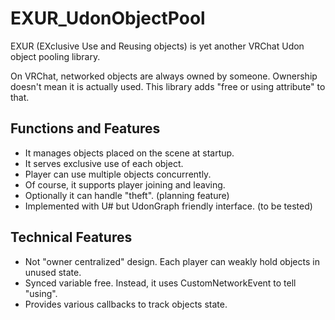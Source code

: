 # EXUR_UdonObjectPool
EXUR (EXclusive Use and Reusing objects) is yet another VRChat Udon object pooling library.

On VRChat, networked objects are always owned by someone. Ownership doesn't mean it is actually used. This library adds "free or using attribute" to that.

## Functions and Features
* It manages objects placed on the scene at startup.
* It serves exclusive use of each object.
* Player can use multiple objects concurrently.
* Of course, it supports player joining and leaving.
* Optionally it can handle "theft". (planning feature)
* Implemented with U# but UdonGraph friendly interface. (to be tested)

## Technical Features
* Not "owner centralized" design. Each player can weakly hold objects in unused state.
* Synced variable free. Instead, it uses CustomNetworkEvent to tell "using".
* Provides various callbacks to track objects state.
